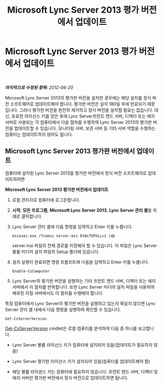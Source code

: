 ﻿---
title: Microsoft Lync Server 2013 평가 버전에서 업데이트
TOCTitle: Microsoft Lync Server 2013 평가 버전에서 업데이트
ms:assetid: 62a88180-4289-4a2a-9cb9-1b9899344a63
ms:mtpsurl: https://technet.microsoft.com/ko-kr/library/Gg521005(v=OCS.15)
ms:contentKeyID: 49303824
ms.date: 08/24/2015
mtps_version: v=OCS.15
ms.translationtype: HT
---

# Microsoft Lync Server 2013 평가 버전에서 업데이트

 

_**마지막으로 수정된 항목:** 2012-06-20_

Microsoft Lync Server 2013의 평가판 버전을 설치한 경우에는 해당 설치를 정식 버전 소프트웨어로 업데이트해야 합니다. 평가판 버전은 설치 180일 후에 만료되기 때문입니다. 그러나 평가판 버전을 완전히 제거하고 정식 버전을 설치할 필요는 없습니다. 대신, 유효한 라이선스 키를 얻은 후에 Lync Server프런트 엔드 서버, 디렉터 또는 에지 서버로 사용되는 각 컴퓨터에서 다음 절차를 수행하여 Lync Server 2013의 평가판 버전을 업데이트할 수 있습니다. 모니터링 서버, 보관 서버 등 기타 서버 역할을 수행하는 컴퓨터는 업데이트하지 않아도 됩니다.

## Microsoft Lync Server 2013 평가판 버전에서 업데이트

컴퓨터에 설치된 Lync Server 2013을 평가판 버전에서 정식 버전 소프트웨어로 업데이트하려면

**Microsoft Lync Server 2013 평가판 버전에서 업데이트**

1.  로컬 관리자로 컴퓨터에 로그온합니다.

2.  **시작**, **모든 프로그램**, **Microsoft Lync Server 2013**, **Lync Server 관리 셸**을 차례로 클릭합니다.

3.  Lync Server 관리 셸에 다음 명령을 입력하고 Enter 키를 누릅니다.
    
        msiexec.exe /fvomus server.msi EVALTOFULL=1 /qb
    
    server.msi 파일의 전체 경로를 지정해야 할 수 있습니다. 이 파일은 Lync Server 볼륨 미디어 설치 파일의 Setup 폴더에 있습니다.

4.  설치 실행이 완료되면 명령 프롬프트에 다음을 입력하고 Enter 키를 누릅니다.
    
        Enable-CsComputer

5.  Lync Server의 평가판 버전을 실행하는 기타 프런트 엔드 서버, 디렉터 또는 에지 서버에서 이 절차를 반복합니다. 또한 Lync Server 미디어 설치 파일을 사용하여 배포된 지점 서버에서도 이 절차를 수행해야 합니다.

특정 컴퓨터에서 Lync Server의 평가판 버전을 실행하고 있는지 확실치 않으면 Lync Server 관리 셸 내에서 다음 명령을 실행하여 확인할 수 있습니다.

    Get-CsServerVersion

[Get-CsServerVersion](get-csserverversion.md) cmdlet은 로컬 컴퓨터를 분석하여 다음 중 하나를 보고합니다.

  - Lync Server 볼륨 라이선스 키가 컴퓨터에 설치되어 있음(업데이트가 필요하지 않음)

  - Lync Server 평가판 라이선스 키가 설치되어 있음(컴퓨터를 업데이트해야 함)

  - 해당 볼륨 라이센스 키는 컴퓨터에 필요하지 않습니다. 프런트 엔드 서버, 디렉터 및 에지 서버만 평가판 버전에서 정식 버전으로 업데이트하면 됩니다.

